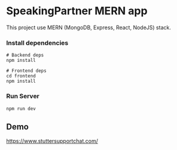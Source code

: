 # SpeakingPartner MERN app

This project use MERN (MongoDB, Express, React, NodeJS) stack.<br>

### Install dependencies

```
# Backend deps
npm install

# Frontend deps
cd frontend
npm install
```

### Run Server

```
npm run dev
```

## Demo
https://www.stuttersupportchat.com/